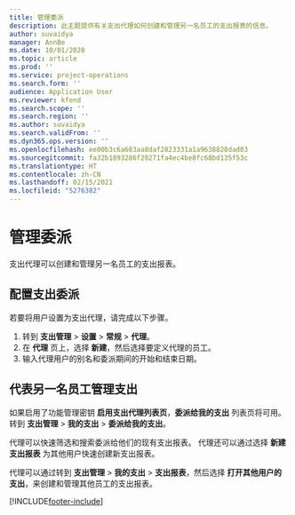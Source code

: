 ```yaml
---
title: 管理委派
description: 此主题提供有关支出代理如何创建和管理另一名员工的支出报表的信息。
author: suvaidya
manager: AnnBe
ms.date: 10/01/2020
ms.topic: article
ms.prod: ''
ms.service: project-operations
ms.search.form: ''
audience: Application User
ms.reviewer: kfend
ms.search.scope: ''
ms.search.region: ''
ms.author: suvaidya
ms.search.validFrom: ''
ms.dyn365.ops.version: ''
ms.openlocfilehash: ee00b3c6a683aa8daf2823331a1a9638828dad03
ms.sourcegitcommit: fa32b1893286f20271fa4ec4be8fc68bd135f53c
ms.translationtype: HT
ms.contentlocale: zh-CN
ms.lasthandoff: 02/15/2021
ms.locfileid: "5276382"
---
```

# <a name="manage-delegation"></a>管理委派
支出代理可以创建和管理另一名员工的支出报表。

## <a name="configuring-expense-delegation"></a>配置支出委派

若要将用户设置为支出代理，请完成以下步骤。 
1. 转到 **支出管理** > **设置** > **常规** > **代理**。 
2. 在 **代理** 页上，选择 **新建**，然后选择要定义代理的员工。 
3. 输入代理用户的别名和委派期间的开始和结束日期。

## <a name="manage-expenses-on-behalf-of-another-employee"></a>代表另一名员工管理支出

如果启用了功能管理密钥 **启用支出代理列表页**，**委派给我的支出** 列表页将可用。 转到 **支出管理** > **我的支出** > **委派给我的支出**。

代理可以快速筛选和搜索委派给他们的现有支出报表。 代理还可以通过选择 **新建支出报表** 为其他用户快速创建新支出报表。

代理可以通过转到 **支出管理** > **我的支出** > **支出报表**，然后选择 **打开其他用户的支出**，来创建和管理其他员工的支出报表。


[!INCLUDE[footer-include](../includes/footer-banner.md)]